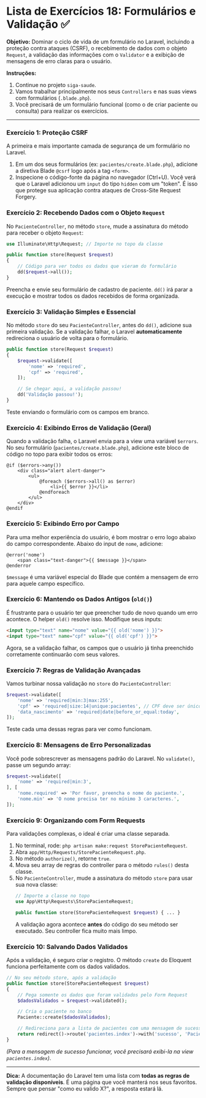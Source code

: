 # Lista de Exercícios 18: Formulários e Validação ✅

**Objetivo:** Dominar o ciclo de vida de um formulário no Laravel, incluindo a proteção contra ataques (CSRF), o recebimento de dados com o objeto `Request`, a validação das informações com o `Validator` e a exibição de mensagens de erro claras para o usuário.

**Instruções:**

1.  Continue no projeto `siga-saude`.
2.  Vamos trabalhar principalmente nos seus `Controllers` e nas suas views com formulários (`.blade.php`).
3.  Você precisará de um formulário funcional (como o de criar paciente ou consulta) para realizar os exercícios.

-----

### Exercício 1: Proteção CSRF

A primeira e mais importante camada de segurança de um formulário no Laravel.

1.  Em um dos seus formulários (ex: `pacientes/create.blade.php`), adicione a diretiva Blade `@csrf` logo após a tag `<form>`.
2.  Inspecione o código-fonte da página no navegador (Ctrl+U). Você verá que o Laravel adicionou um `input` do tipo `hidden` com um "token". É isso que protege sua aplicação contra ataques de Cross-Site Request Forgery.

### Exercício 2: Recebendo Dados com o Objeto `Request`

No `PacienteController`, no método `store`, mude a assinatura do método para receber o objeto `Request`:

```php
use Illuminate\Http\Request; // Importe no topo da classe

public function store(Request $request)
{
    // Código para ver todos os dados que vieram do formulário
    dd($request->all());
}
```

Preencha e envie seu formulário de cadastro de paciente. `dd()` irá parar a execução e mostrar todos os dados recebidos de forma organizada.

### Exercício 3: Validação Simples e Essencial

No método `store` do seu `PacienteController`, antes do `dd()`, adicione sua primeira validação. Se a validação falhar, o Laravel **automaticamente** redireciona o usuário de volta para o formulário.

```php
public function store(Request $request)
{
    $request->validate([
        'nome' => 'required',
        'cpf' => 'required',
    ]);

    // Se chegar aqui, a validação passou!
    dd('Validação passou!');
}
```

Teste enviando o formulário com os campos em branco.

### Exercício 4: Exibindo Erros de Validação (Geral)

Quando a validação falha, o Laravel envia para a view uma variável `$errors`. No seu formulário (`pacientes/create.blade.php`), adicione este bloco de código no topo para exibir todos os erros:

```blade
@if ($errors->any())
    <div class="alert alert-danger">
        <ul>
            @foreach ($errors->all() as $error)
                <li>{{ $error }}</li>
            @endforeach
        </ul>
    </div>
@endif
```

### Exercício 5: Exibindo Erro por Campo

Para uma melhor experiência do usuário, é bom mostrar o erro logo abaixo do campo correspondente. Abaixo do input de `nome`, adicione:

```blade
@error('nome')
    <span class="text-danger">{{ $message }}</span>
@enderror
```

`$message` é uma variável especial do Blade que contém a mensagem de erro para aquele campo específico.

### Exercício 6: Mantendo os Dados Antigos (`old()`)

É frustrante para o usuário ter que preencher tudo de novo quando um erro acontece. O helper `old()` resolve isso. Modifique seus inputs:

```html
<input type="text" name="nome" value="{{ old('nome') }}">
<input type="text" name="cpf" value="{{ old('cpf') }}">
```

Agora, se a validação falhar, os campos que o usuário já tinha preenchido corretamente continuarão com seus valores.

### Exercício 7: Regras de Validação Avançadas

Vamos turbinar nossa validação no `store` do `PacienteController`:

```php
$request->validate([
    'nome' => 'required|min:3|max:255',
    'cpf' => 'required|size:14|unique:pacientes', // CPF deve ser único na tabela pacientes
    'data_nascimento' => 'required|date|before_or_equal:today',
]);
```

Teste cada uma dessas regras para ver como funcionam.

### Exercício 8: Mensagens de Erro Personalizadas

Você pode sobrescrever as mensagens padrão do Laravel. No `validate()`, passe um segundo array:

```php
$request->validate([
    'nome' => 'required|min:3',
], [
    'nome.required' => 'Por favor, preencha o nome do paciente.',
    'nome.min' => 'O nome precisa ter no mínimo 3 caracteres.',
]);
```

### Exercício 9: Organizando com Form Requests

Para validações complexas, o ideal é criar uma classe separada.

1.  No terminal, rode: `php artisan make:request StorePacienteRequest`.
2.  Abra `app/Http/Requests/StorePacienteRequest.php`.
3.  No método `authorize()`, retorne `true`.
4.  Mova seu array de regras do controller para o método `rules()` desta classe.
5.  No `PacienteController`, mude a assinatura do método `store` para usar sua nova classe:
    ```php
    // Importe a classe no topo
    use App\Http\Requests\StorePacienteRequest;

    public function store(StorePacienteRequest $request) { ... }
    ```
    A validação agora acontece **antes** do código do seu método ser executado. Seu controller fica muito mais limpo.

### Exercício 10: Salvando Dados Validados

Após a validação, é seguro criar o registro. O método `create` do Eloquent funciona perfeitamente com os dados validados.

```php
// No seu método store, após a validação
public function store(StorePacienteRequest $request)
{
    // Pega somente os dados que foram validados pelo Form Request
    $dadosValidados = $request->validated();

    // Cria o paciente no banco
    Paciente::create($dadosValidados);

    // Redireciona para a lista de pacientes com uma mensagem de sucesso
    return redirect()->route('pacientes.index')->with('sucesso', 'Paciente cadastrado com sucesso!');
}
```

*(Para a mensagem de sucesso funcionar, você precisará exibi-la na view `pacientes.index`)*.

-----

**Dica:** A documentação do Laravel tem uma lista com **todas as regras de validação disponíveis**. É uma página que você manterá nos seus favoritos. Sempre que pensar "como eu valido X?", a resposta estará lá.
